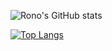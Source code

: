 ![Rono's GitHub stats](https://github-readme-stats.vercel.app/api?username=rono516&show_icons=true&theme=merko)

[![Top Langs](https://github-readme-stats.vercel.app/api/top-langs/?username=rono516&langs_count=8)](https://github.com/rono516/github-readme-stats)



